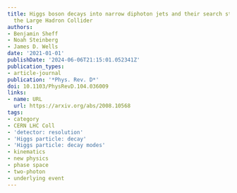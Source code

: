 ```yaml
---
title: Higgs boson decays into narrow diphoton jets and their search strategies at
  the Large Hadron Collider
authors:
- Benjamin Sheff
- Noah Steinberg
- James D. Wells
date: '2021-01-01'
publishDate: '2024-06-06T21:15:01.052341Z'
publication_types:
- article-journal
publication: '*Phys. Rev. D*'
doi: 10.1103/PhysRevD.104.036009
links:
- name: URL
  url: https://arxiv.org/abs/2008.10568
tags:
- category
- CERN LHC Coll
- 'detector: resolution'
- 'Higgs particle: decay'
- 'Higgs particle: decay modes'
- kinematics
- new physics
- phase space
- two-photon
- underlying event
---
```

